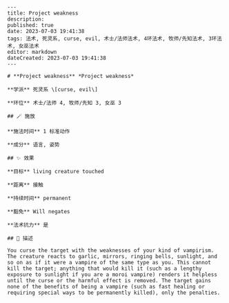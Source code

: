 
    ---
    title: Project weakness
    description: 
    published: true
    date: 2023-07-03 19:41:38
    tags: 法术, 死灵系, curse, evil, 术士/法师法术, 4环法术, 牧师/先知法术, 3环法术, 女巫法术
    editor: markdown
    dateCreated: 2023-07-03 19:41:38
    ---

    # **Project weakness** *Project weakness*

    **学派** 死灵系 \[curse, evil\] 

    **环位** 术士/法师 4, 牧师/先知 3, 女巫 3

    ## 🪄 施放

    **施法时间** 1 标准动作

    **成分** 语言, 姿势

    ## ✨ 效果 

    **目标** living creature touched 

    **距离** 接触  

    **持续时间** permanent 

    **豁免** Will negates

    **法术抗力** 是

    ## 📖 描述

    You curse the target with the weaknesses of your kind of vampirism. The creature reacts to garlic, mirrors, ringing bells, sunlight, and so on as if it were a vampire of the same type as you. This cannot kill the target; anything that would kill it (such as a lengthy exposure to sunlight if you are a moroi vampire) renders it helpless until the curse or the harmful effect is removed. The target gains none of the benefits of being a vampire (such as fast healing or requiring special ways to be permanently killed), only the penalties.
    